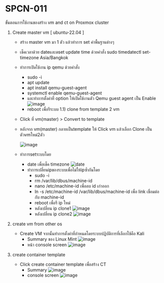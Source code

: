 # SPCN-011
ขั้นตอนการใช้งานของสร้าง vm and ct on Proxmox cluster

1) Create master vm [ ubuntu-22.04 ]
   - สร้าง master vm มา 1 ตัว แล้วทำการ set ค่าพื้นฐานต่างๆ
   - เช็คเวลาด้วย dateและตset update time ด้วยคำสั่ง sudo timedatectl set-timezone Asia/Bangkok
   - ทำการเปิดใช้งาน ip qemu ด้วยคำสั่ง
       - sudo -i
       - apt update
       - apt install qemu-guest-agent
       - systemctl enable qemu-guest-agent
       - และทำการตั้งค่าที่ option ให้เปิดใช้งานตัว Qemu guest agent เป็น Enable 
       ![image](https://user-images.githubusercontent.com/119097663/208229102-b0e420d0-5d6d-4f31-9463-aa16c395178b.png)
       - reboot เพื่อรีระบบ
   1.1) clone from template 2 vm
   - Click ที่ vm(master) > Convert to template
   -  หลังจาก vm(master) กลายเป็นtemplate ให้ Click vm แล้วเลือก Clone เป็นตัวvmใหม่2ตัว
   
      ![image](https://user-images.githubusercontent.com/119097663/208229128-de003402-d69a-4f08-b990-15edbfa3f875.png)   
   - ทำการsetระบบโดย
        - date เพื่อเช็ค timezone
          ![date](https://user-images.githubusercontent.com/117428887/207250064-7dbee734-ba17-4e07-8c8e-bfc448aed275.png) 
        - ทำการเปลี่ยนipของระบบเพื่อไม่ให้ipซ้ำกันโดย
            - sudo -i
            - rm /var/lib/dbus/machine-id
            - nano /etc/machine-id เพื่อลบ id เก่าออก
            - ln -s /etc/machine-id /var/lib/dbus/machine-id เพื่อ link เชื่อมต่อกับ machine-id
            - reboot เพื่อรี ip ใหม่
            - หลังเปลี่ยน ip clone1
              ![image](https://user-images.githubusercontent.com/119097663/208229163-453845a2-f86e-4d9c-b448-04e1c0df3e53.png)
            - หลังเปลี่ยน ip clone2
              ![image](https://user-images.githubusercontent.com/119097663/208229177-60044e3e-c29d-4a06-abfe-cceab1f204c7.png)
 
2) create vm from other os
   - Create VM จากนั้นทำการตั้งค่าที่กำหนดโดยระบบปฏิบัติการที่เลือกใช้คือ Kali
      - Summary ของ Linux Mint
        ![image](https://user-images.githubusercontent.com/119097663/208229764-6fba4fc4-1e11-465e-bc4e-035d1340f521.png)
      - หน้า console screen
        ![image](https://user-images.githubusercontent.com/119097663/208229809-b6104ab4-5f3e-43b2-8290-10fdb60a0a23.png)  

3) create container template 
   - Click create container template เพื่อสร้าง CT
      - Summary 
        ![image](https://user-images.githubusercontent.com/119097663/208229844-76266e40-45a3-4b65-8ece-3e0a1d0d8b1d.png)
      - console screen 
        ![image](https://user-images.githubusercontent.com/119097663/208230031-529f330b-a87e-4746-afbb-e451c0b8524c.png)
